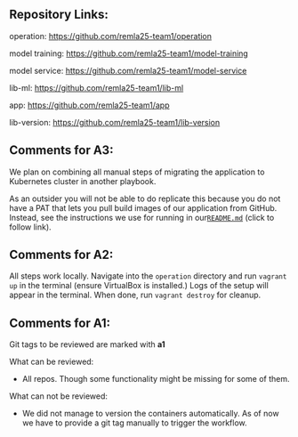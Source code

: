 ## Repository Links:

operation: https://github.com/remla25-team1/operation

model training: https://github.com/remla25-team1/model-training

model service: https://github.com/remla25-team1/model-service

lib-ml: https://github.com/remla25-team1/lib-ml

app: https://github.com/remla25-team1/app

lib-version: https://github.com/remla25-team1/lib-version

## Comments for A3:
We plan on combining all manual steps of migrating the application to Kubernetes cluster in another playbook.

As an outsider you will not be able to do replicate this because you do not have a PAT that lets you pull build images of our application from GitHub. Instead, see the instructions we use for running in our[```README.md```](https://github.com/remla25-team1/operation/blob/main/README.md`) (click to follow link).


## Comments for A2:

All steps work locally. Navigate into the ```operation``` directory and run ```vagrant up``` in the terminal (ensure VirtualBox is installed.) Logs of the setup will appear in the terminal. When done, run ```vagrant destroy``` for cleanup.

## Comments for A1:

Git tags to be reviewed are marked with __a1__

What can be reviewed:
- All repos. Though some functionality might be missing for some of them. 

What can not be reviewed:
- We did not manage to version the containers automatically. As of now we have to provide a git tag manually to trigger the workflow. 

